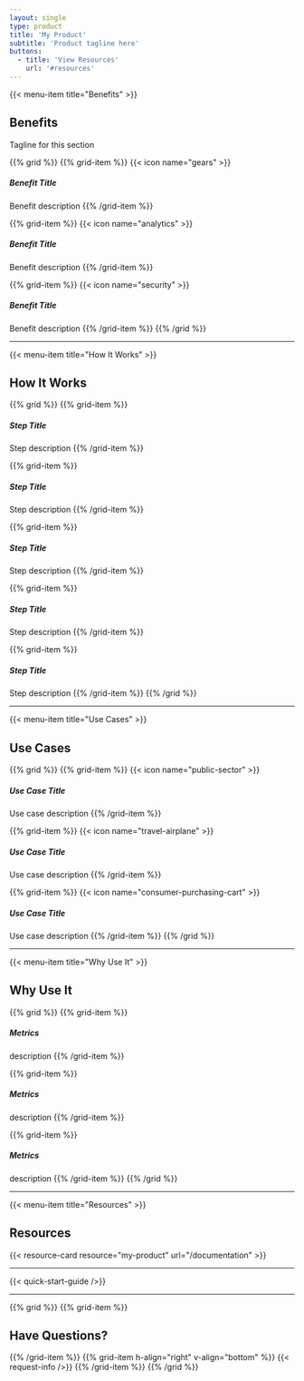 ```yaml
---
layout: single
type: product
title: 'My Product'
subtitle: 'Product tagline here'
buttons:
  - title: 'View Resources'
    url: '#resources'
---
```


{{< menu-item title="Benefits" >}}

## Benefits

Tagline for this section

{{% grid %}}
{{% grid-item %}}
{{< icon name="gears" >}}

##### Benefit Title

Benefit description
{{% /grid-item %}}

{{% grid-item %}}
{{< icon name="analytics" >}}

##### Benefit Title

Benefit description
{{% /grid-item %}}

{{% grid-item %}}
{{< icon name="security" >}}

##### Benefit Title

Benefit description
{{% /grid-item %}}
{{% /grid %}}

***

{{< menu-item title="How It Works" >}}

## How It Works

{{% grid %}}
{{% grid-item %}}

##### Step Title

Step description
{{% /grid-item %}}

{{% grid-item %}}

##### Step Title

Step description
{{% /grid-item %}}

{{% grid-item %}}

##### Step Title

Step description
{{% /grid-item %}}

{{% grid-item %}}

##### Step Title

Step description
{{% /grid-item %}}

{{% grid-item %}}

##### Step Title

Step description
{{% /grid-item %}}
{{% /grid %}}

***

{{< menu-item title="Use Cases" >}}

## Use Cases

{{% grid %}}
{{% grid-item %}}
{{< icon name="public-sector" >}}

##### Use Case Title

Use case description
{{% /grid-item %}}

{{% grid-item %}}
{{< icon name="travel-airplane" >}}

##### Use Case Title

Use case description
{{% /grid-item %}}

{{% grid-item %}}
{{< icon name="consumer-purchasing-cart" >}}

##### Use Case Title

Use case description
{{% /grid-item %}}
{{% /grid %}}

***

{{< menu-item title="Why Use It" >}}

## Why Use It

{{% grid %}}
{{% grid-item %}}

##### Metrics

description
{{% /grid-item %}}

{{% grid-item %}}

##### Metrics

description
{{% /grid-item %}}

{{% grid-item %}}

##### Metrics

description
{{% /grid-item %}}
{{% /grid %}}

***

{{< menu-item title="Resources" >}}

## Resources

{{< resource-card resource="my-product" url="/documentation" >}}

***

{{< quick-start-guide />}}

***

{{% grid %}}
{{% grid-item %}}

## Have Questions?

{{% /grid-item %}}
{{% grid-item h-align="right" v-align="bottom" %}}
{{< request-info />}}
{{% /grid-item %}}
{{% /grid %}}